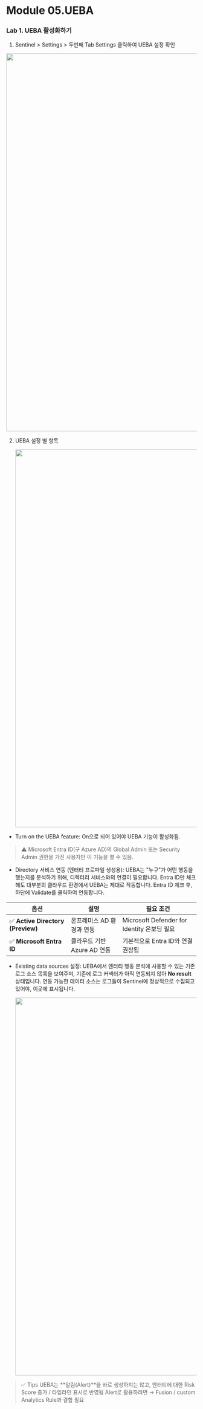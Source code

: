 # Module 05.UEBA

### Lab 1. UEBA 활성화하기 

1. Sentinel > Settings > 두번째 Tab Settings 클릭하여 UEBA 설정 확인

  <img src="https://github.com/user-attachments/assets/3aacc5af-9e70-46ac-af75-a59e77639f6e" width="1000">

2. UEBA 설정 별 항목

   <img src="https://github.com/user-attachments/assets/674c366a-4bfa-4826-9dd1-5b0058c4c9c1" width="1000">

  * Turn on the UEBA feature: On으로 되어 있어야 UEBA 기능이 활성화됨.
  > ⚠️ Microsoft Entra ID(구 Azure AD)의 Global Admin 또는 Security Admin 권한을 가진 사용자만 이 기능을 켤 수 있음.

  * Directory 서비스 연동 (엔터티 프로파일 생성용): UEBA는 "누구"가 어떤 행동을 했는지를 분석하기 위해, 디렉터리 서비스와의 연결이 필요합니다. Entra ID만 체크해도 대부분의 클라우드 환경에서 UEBA는 제대로 작동합니다.
    Entra ID 체크 후, 하단에 Validate를 클릭하여 연동합니다.

| 옵션                               | 설명                  | 필요 조건                                  |
| -------------------------------- | ------------------- | -------------------------------------- |
| ✅ **Active Directory (Preview)** | 온프레미스 AD 환경과 연동     | Microsoft Defender for Identity 온보딩 필요 |
| ✅ **Microsoft Entra ID**         | 클라우드 기반 Azure AD 연동 | 기본적으로 Entra ID와 연결 권장됨                 |

  *  Existing data sources 설정: UEBA에서 엔터티 행동 분석에 사용할 수 있는 기존 로그 소스 목록을 보여주며, 기존에 로그 커넥터가 아직 연동되지 않아 **No result** 상태입니다. 연동 가능한 데이터 소스는 로그들이 Sentinel에 정상적으로 수집되고 있어야, 이곳에 표시됩니다. 

     <img src="https://github.com/user-attachments/assets/1ea1e32a-a3c1-4b6e-b689-17c10d32196a" width="1000">

>  ✅ Tips
> UEBA는 **알림(Alert)**을 바로 생성하지는 않고, 엔터티에 대한 Risk Score 증가 / 타임라인 표시로 반영됨
> Alert로 활용하려면 → Fusion / custom Analytics Rule과 결합 필요

